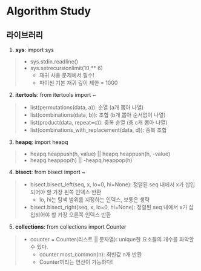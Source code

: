 # Algorithm Study

## 라이브러리
1. __sys__: import sys
>- sys.stdin.readline()
>- sys.setrecursionlimit(10 ** 6)
>    * 재귀 사용 문제에서 필수!  
>    * 파이썬 기본 재귀 깊이 제한 = 1000
2. __itertools__: from itertools  import ~
> - list(permutations(data, a)): 순열 (a개 뽑아 나열)
> - list(combinations(data, b)): 조합 (b개 뽑아 순서없이 나열)
> - list(product(data, repeat=c)): 중복 순열 (총 c개 뽑아 나열)
> - list(combinations_with_replacement(data, d)): 중복 조합
3. __heapq__: import heapq
> - heapq.heappush(h, value) || heapq.heappush(h, -value)
> - heapq.heappop(h) || -heapq.heappop(h)
4. __bisect__: from bisect import ~
> - bisect.bisect_left(seq, x, lo=0, hi=None): 정렬된 seq 내에서 x가 삽입되어야 할 가장 왼쪽 인덱스 반환
>    * lo, hi는 탐색 범위를 지정하는 인덱스, 보통은 생략
> - bisect.bisect_right(seq, x, lo=0, hi=None): 정렬된 seq 내에서 x가 삽입되어야 할 가장 오른쪽 인덱스 반환
5. __collections__: from collections import Counter
> - counter = Counter(리스트 || 문자열): unique한 요소들의 개수를 파악할 수 있다.
>    * counter.most_common(n): 최빈값 n개 반환
>    * Counter끼리는 연산이 가능하다!
  
